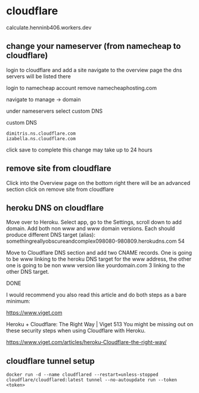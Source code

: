 # cloudflare
calculate.henninb406.workers.dev

## change your nameserver (from namecheap to cloudflare)

login to cloudflare and add a site
navigate to the overview page
the dns servers will be listed there

login to namecheap account
remove namecheaphosting.com

navigate to manage -> domain

under nameservers select custom DNS

custom DNS
```
dimitris.ns.cloudflare.com
izabella.ns.cloudflare.com
```
click save to complete
this change may take up to 24 hours

## remove site from cloudflare
Click into the Overview page
on the bottom right there will be an advanced section
click on remove site from cloudflare

## heroku DNS on cloudflare
Move over to Heroku.
Select app, go to the Settings, scroll down to add domain.
Add both non www and www domain versions.
Each should produce different DNS target (alias): somethingreallyobscureandcomplex098080-980809.herokudns.com 54

Move to Cloudflare DNS section and add two CNAME records.
One is going to be www linking to the heroku DNS target for the www address, the other one is going to be non www version like yourdomain.com 3 linking to the other DNS target.

DONE

I would recommend you also read this article and do both steps as a bare minimum:

https://www.viget.com

Heroku + Cloudflare: The Right Way | Viget 513
You might be missing out on these security steps when using Cloudflare with Heroku.

https://www.viget.com/articles/heroku-Cloudflare-the-right-way/

## cloudflare tunnel setup
```
docker run -d --name cloudflared --restart=unless-stopped cloudflare/cloudflared:latest tunnel --no-autoupdate run --token <token>
```
